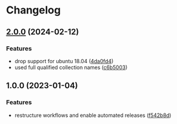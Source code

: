 # Changelog

## [2.0.0](https://github.com/rolehippie/certify/compare/v1.0.0...v2.0.0) (2024-02-12)


### Features

* drop support for ubuntu 18.04 ([4da0fd4](https://github.com/rolehippie/certify/commit/4da0fd445ae8b0f27b70ea2e60eac2f29226e926))
* used full qualified collection names ([c6b5003](https://github.com/rolehippie/certify/commit/c6b5003679e5b1bd9d5becd5781e2857018c0d6a))

## 1.0.0 (2023-01-04)


### Features

* restructure workflows and enable automated releases ([f542b8d](https://github.com/rolehippie/certify/commit/f542b8d8dca7af258fc127c45ea0748c16e05059))

